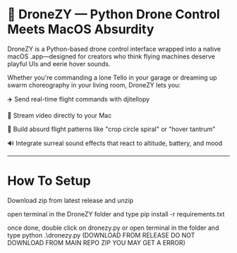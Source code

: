 # 🚁 DroneZY — Python Drone Control Meets MacOS Absurdity
DroneZY is a Python-based drone control interface wrapped into a native macOS .app—designed for creators who think flying machines deserve playful UIs and eerie hover sounds.

Whether you're commanding a lone Tello in your garage or dreaming up swarm choreography in your living room, DroneZY lets you:

✈️ Send real-time flight commands with djitellopy

🎥 Stream video directly to your Mac

🧠 Build absurd flight patterns like "crop circle spiral" or "hover tantrum"

🔊 Integrate surreal sound effects that react to altitude, battery, and mood

------------------------------------------------------------------------------------------------------------
# How To Setup

Download zip from latest release and unzip

open terminal in the DroneZY folder and type pip install -r requirements.txt

once done, double click on dronezy.py or open terminal in the folder and type python .\dronezy.py
(DOWNLOAD FROM RELEASE DO NOT DOWNLOAD FROM MAIN REPO ZIP YOU MAY GET A ERROR)
